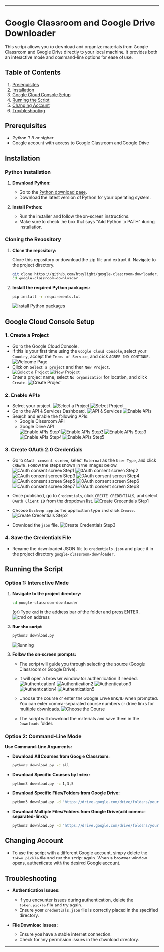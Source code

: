 
---

# Google Classroom and Google Drive Downloader

This script allows you to download and organize materials from Google Classroom and Google Drive directly to your local machine. It provides both an interactive mode and command-line options for ease of use.

## Table of Contents

1. [Prerequisites](#prerequisites)
2. [Installation](#installation)
3. [Google Cloud Console Setup](#google-cloud-console-setup)
4. [Running the Script](#running-the-script)
5. [Changing Account](#changing-account)
6. [Troubleshooting](#troubleshooting)

## Prerequisites

- Python 3.8 or higher
- Google account with access to Google Classroom and Google Drive

## Installation

### Python Installation

1. **Download Python:**
   - Go to the [Python download page](https://www.python.org/downloads/).
   - Download the latest version of Python for your operating system.

2. **Install Python:**
   - Run the installer and follow the on-screen instructions.
   - Make sure to check the box that says "Add Python to PATH" during installation.

### Cloning the Repository

1. **Clone the repository:**

   Clone this repository or download the zip file and extract it. Navigate to the project directory.

   ```sh
   git clone https://github.com/htaylight/google-classroom-downloader.git
   cd google-classroom-downloader
   ```

2. **Install the required Python packages:**

   ```sh
   pip install -r requirements.txt
   ```

   ![Install Python packages](Screenshots/26.png)

## Google Cloud Console Setup

### 1. Create a Project

- Go to the [Google Cloud Console](https://console.cloud.google.com/).
- If this is your first time using the `Google Cloud Console`, select your `Country`, accept the `Terms of Service`, and click `AGREE AND CONTINUE`.  
  ![Welcome Page](Screenshots/1.png)
- Click on `Select a project` and then `New Project`.  
  ![Select a Project](Screenshots/2.png)
  ![New Project](Screenshots/3.png)
- Enter a project name, select `No organization` for location, and click `Create`.
  ![Create Project](Screenshots/4.png)

### 2. Enable APIs

- Select your project.
  ![Select a Project](Screenshots/5.png)
  ![Select Project](Screenshots/6.png)
- Go to the API & Services Dashboard.
  ![API & Services](Screenshots/7.png)
  ![Enable APIs](Screenshots/8.png)
- Search and enable the following APIs:
  - Google Classroom API
  - Google Drive API  
  ![Enable APIs Step1](Screenshots/9.png)
  ![Enable APIs Step2](Screenshots/10.png)
  ![Enable APIs Step3](Screenshots/11.png)
  ![Enable APIs Step4](Screenshots/12.png)
  ![Enable APIs Step5](Screenshots/13.png)

### 3. Create OAuth 2.0 Credentials

- Go to `OAuth consent screen`, select `External` as the `User Type`, and click `CREATE`. Follow the steps shown in the images below.
  ![OAuth consent screen Step1](Screenshots/14.png)
  ![OAuth consent screen Step2](Screenshots/15.png)
  ![OAuth consent screen Step3](Screenshots/16.png)
  ![OAuth consent screen Step4](Screenshots/17.png)
  ![OAuth consent screen Step5](Screenshots/18.png)
  ![OAuth consent screen Step6](Screenshots/19.png)
  ![OAuth consent screen Step7](Screenshots/20.png)
  ![OAuth consent screen Step8](Screenshots/21.png)

- Once published, go to `Credentials`, click `CREATE CREDENTIALS`, and select `OAuth Client ID` from the dropdown list.
  ![Create Credentials Step1](Screenshots/22.png)
- Choose `Desktop app` as the application type and click `Create`.
  ![Create Credentials Step2](Screenshots/23.png)
- Download the `json` file.
  ![Create Credentials Step3](Screenshots/24.png)

### 4. Save the Credentials File

- Rename the downloaded JSON file to `credentials.json` and place it in the project directory `google-classroom-downloader`.

## Running the Script

### Option 1: Interactive Mode

1. **Navigate to the project directory:**

   ```sh
   cd google-classroom-downloader
   ```

   (or) Type `cmd` in the address bar of the folder and press ENTER.
   ![cmd on address ](Screenshots/25.png)

2. **Run the script:**

   ```sh
   python3 download.py
   ```

   ![Running](Screenshots/27.png)

3. **Follow the on-screen prompts:**

   - The script will guide you through selecting the source (Google Classroom or Google Drive).
   - It will open a browser window for authentication if needed.
     ![Authentication1](Screenshots/28.png)
     ![Authentication2](Screenshots/29.png)
     ![Authentication3](Screenshots/30.png)
     ![Authentication4](Screenshots/31.png)
     ![Authentication5](Screenshots/32.png)
   - Choose the course or enter the Google Drive link/ID when prompted. You can enter comma-separated course numbers or drive links for multiple downloads.
     ![Choose the Course](Screenshots/34.png)
   
   - The script will download the materials and save them in the `Downloads` folder.


### Option 2: Command-Line Mode

**Use Command-Line Arguments:**

   - **Download All Courses from Google Classroom:**

     ```sh
     python3 download.py -c all
     ```

   - **Download Specific Courses by Index:**

     ```sh
     python3 download.py -c 1,3,5
     ```

   - **Download Specific Files/Folders from Google Drive:**

     ```sh
     python3 download.py -d "https://drive.google.com/drive/folders/your-folder-id"
     ```

   - **Download Multiple Files/Folders from Google Drive(add comma-separated-links):**

     ```sh
     python3 download.py -d "https://drive.google.com/drive/folders/your-folder-id,https://drive.google.com/drive/folders/your-folder-id"
     ```

## Changing Account

- To use the script with a different Google account, simply delete the `token.pickle` file and run the script again. When a browser window opens, authenticate with the desired Google account.

## Troubleshooting

- **Authentication Issues:**
  - If you encounter issues during authentication, delete the `token.pickle` file and try again.
  - Ensure your `credentials.json` file is correctly placed in the specified directory.

- **File Download Issues:**
  - Ensure you have a stable internet connection.
  - Check for any permission issues in the download directory.

---
